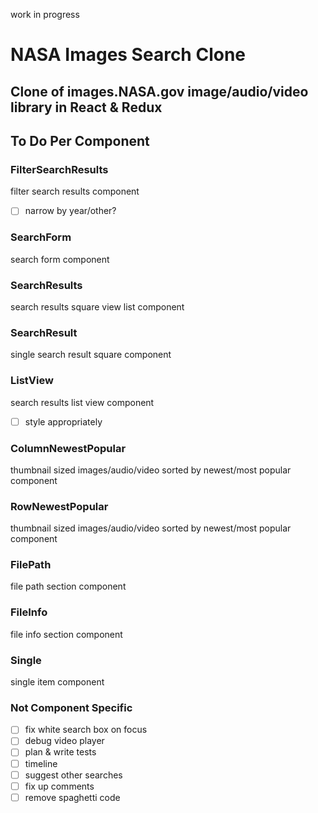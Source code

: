 work in progress

# NASA Images Search Clone

## Clone of images.NASA.gov image/audio/video library in React & Redux

## To Do Per Component

### FilterSearchResults

filter search results component

- [ ] narrow by year/other?

### SearchForm

search form component

### SearchResults

search results square view list component

### SearchResult

single search result square component

### ListView

search results list view component

- [ ] style appropriately

### ColumnNewestPopular

thumbnail sized images/audio/video sorted by newest/most popular component

### RowNewestPopular

thumbnail sized images/audio/video sorted by newest/most popular component

### FilePath

file path section component

### FileInfo

file info section component

### Single

single item component

### Not Component Specific

- [ ] fix white search box on focus
- [ ] debug video player
- [ ] plan & write tests
- [ ] timeline
- [ ] suggest other searches
- [ ] fix up comments
- [ ] remove spaghetti code
